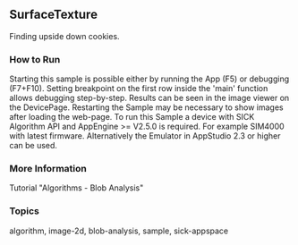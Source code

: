 ## SurfaceTexture

Finding upside down cookies.

### How to Run

Starting this sample is possible either by running the App (F5) or
debugging (F7+F10). Setting breakpoint on the first row inside the
'main' function allows debugging step-by-step.
Results can be seen in the image viewer on the DevicePage.
Restarting the Sample may be necessary to show images after loading the web-page.
To run this Sample a device with SICK Algorithm API and AppEngine >= V2.5.0 is
required. For example SIM4000 with latest firmware. Alternatively the Emulator
in AppStudio 2.3 or higher can be used.

### More Information

Tutorial "Algorithms - Blob Analysis"

### Topics

algorithm, image-2d, blob-analysis, sample, sick-appspace